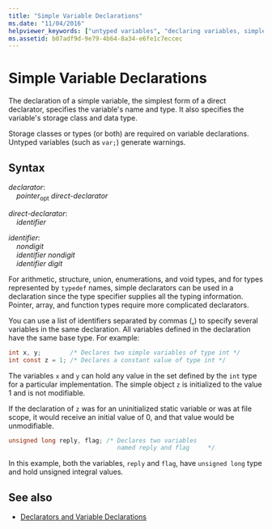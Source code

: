 ```yaml
---
title: "Simple Variable Declarations"
ms.date: "11/04/2016"
helpviewer_keywords: ["untyped variables", "declaring variables, simple"]
ms.assetid: b07adf9d-9e79-4b64-8a34-e6fe1c7eccec
---
```

# Simple Variable Declarations

The declaration of a simple variable, the simplest form of a direct declarator, specifies the variable's name and type. It also specifies the variable's storage class and data type.

Storage classes or types (or both) are required on variable declarations. Untyped variables (such as `var;`) generate warnings.

## Syntax

*declarator*:<br/>
&nbsp;&nbsp;&nbsp;&nbsp;*pointer*<sub>opt</sub> *direct-declarator*

*direct-declarator*:<br/>
&nbsp;&nbsp;&nbsp;&nbsp;*identifier*

*identifier*:<br/>
&nbsp;&nbsp;&nbsp;&nbsp;*nondigit*<br/>
&nbsp;&nbsp;&nbsp;&nbsp;*identifier* *nondigit*<br/>
&nbsp;&nbsp;&nbsp;&nbsp;*identifier* *digit*

For arithmetic, structure, union, enumerations, and void types, and for types represented by `typedef` names, simple declarators can be used in a declaration since the type specifier supplies all the typing information. Pointer, array, and function types require more complicated declarators.

You can use a list of identifiers separated by commas (**,**) to specify several variables in the same declaration. All variables defined in the declaration have the same base type. For example:

```C
int x, y;        /* Declares two simple variables of type int */
int const z = 1; /* Declares a constant value of type int */
```

The variables `x` and `y` can hold any value in the set defined by the `int` type for a particular implementation. The simple object `z` is initialized to the value 1 and is not modifiable.

If the declaration of `z` was for an uninitialized static variable or was at file scope, it would receive an initial value of 0, and that value would be unmodifiable.

```C
unsigned long reply, flag; /* Declares two variables
                              named reply and flag     */
```

In this example, both the variables, `reply` and `flag`, have `unsigned long` type and hold unsigned integral values.

## See also

- [Declarators and Variable Declarations](../c-language/declarators-and-variable-declarations.md)
